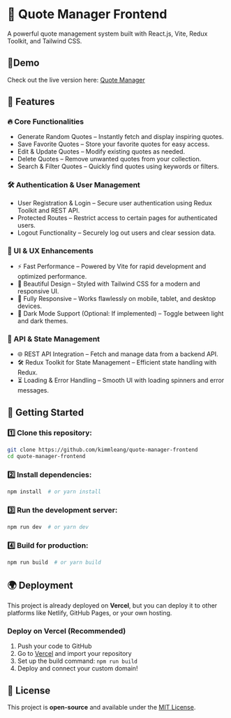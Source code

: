 # 📜 Quote Manager Frontend
A powerful quote management system built with React.js, Vite, Redux Toolkit, and Tailwind CSS.

## 🔗Demo
Check out the live version here: [Quote Manager](https://quote-manager-frontend-544n.vercel.app)

## 📂 Features

### 🔥 Core Functionalities
- Generate Random Quotes – Instantly fetch and display inspiring quotes.
- Save Favorite Quotes – Store your favorite quotes for easy access.
- Edit & Update Quotes – Modify existing quotes as needed.
- Delete Quotes – Remove unwanted quotes from your collection.
- Search & Filter Quotes – Quickly find quotes using keywords or filters.
### 🛠 Authentication & User Management
- User Registration & Login – Secure user authentication using Redux Toolkit and REST API.
- Protected Routes – Restrict access to certain pages for authenticated users.
- Logout Functionality – Securely log out users and clear session data.
### 🎨 UI & UX Enhancements
- ⚡ Fast Performance – Powered by Vite for rapid development and optimized performance.
- 🌈 Beautiful Design – Styled with Tailwind CSS for a modern and responsive UI.
- 📱 Fully Responsive – Works flawlessly on mobile, tablet, and desktop devices.
- 🌙 Dark Mode Support (Optional: If implemented) – Toggle between light and dark themes.
### 📡 API & State Management
- 🌐 REST API Integration – Fetch and manage data from a backend API.
- 🛠 Redux Toolkit for State Management – Efficient state handling with Redux.
- ⏳ Loading & Error Handling – Smooth UI with loading spinners and error messages.

## 🚀 Getting Started

### 1️⃣ Clone this repository:

```bash
git clone https://github.com/kimmleang/quote-manager-frontend
cd quote-manager-frontend
```

### 2️⃣ Install dependencies:

```bash
npm install  # or yarn install
```

### 3️⃣ Run the development server:

```bash
npm run dev  # or yarn dev
```

### 4️⃣ Build for production:

```bash
npm run build  # or yarn build
```

## 🌍 Deployment

This project is already deployed on **Vercel**, but you can deploy it to other platforms like Netlify, GitHub Pages, or your own hosting.

### Deploy on Vercel (Recommended)

1. Push your code to GitHub
2. Go to [Vercel](https://vercel.com/) and import your repository
3. Set up the build command: `npm run build`
4. Deploy and connect your custom domain!

## 📜 License

This project is **open-source** and available under the [MIT License](LICENSE).

